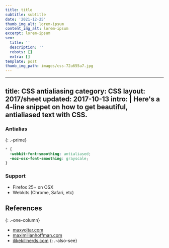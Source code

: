 ```yaml
---
title: title
subtitle: subtitle
date: '2021-12-25'
thumb_img_alt: lorem-ipsum
content_img_alt: lorem-ipsum
excerpt: lorem-ipsum
seo:
  title: ''
  description: ''
  robots: []
  extra: []
template: post
thumb_img_path: images/css-72a655a7.jpg
---
```

---
title: CSS antialiasing
category: CSS
layout: 2017/sheet
updated: 2017-10-13
intro: |
  Here's a 4-line snippet on how to get beautiful, antialiased text with CSS.
---

### Antialias

{: .-prime}

```css
* {
  -webkit-font-smoothing: antialiased;
  -moz-osx-font-smoothing: grayscale;
}
```

### Support

- Firefox 25+ on OSX
- Webkits (Chrome, Safari, etc)

## References

{: .-one-column}

- [maxvoltar.com](http://maxvoltar.com/archive/-webkit-font-smoothing)
- [maximilianhoffman.com](http://maximilianhoffmann.com/posts/better-font-rendering-on-osx)
- [ilikekillnerds.com](http://ilikekillnerds.com/2010/12/a-solution-to-stop-font-face-fonts-looking-bold-on-mac-browsers/)
  {: .-also-see}
